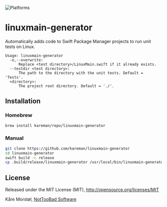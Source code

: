 ![Platforms](https://img.shields.io/badge/platforms-macOS%20%7C%20Linux-lightgrey.svg)

# linuxmain-generator

Automatically adds code to Swift Package Manager projects to run unit tests on Linux.

```text
Usage: linuxmain-generator
  -o,--overwrite:
      Replace <test directory>/LinuxMain.swift if it already exists.
  --testdir <test directory>:
      The path to the directory with the unit tests. Default = 'Tests'.
  <directory>:
      The project root directory. Default = './'.
```

## Installation

### Homebrew
```bash
brew install kareman/repo/linuxmain-generator
```

### Manual
```bash
git clone https://github.com/kareman/linuxmain-generator
cd linuxmain-generator
swift build -c release
cp .build/release/linuxmain-generator /usr/local/bin/linuxmain-generator
```

## License

Released under the MIT License (MIT), http://opensource.org/licenses/MIT

Kåre Morstøl, [NotTooBad Software](http://nottoobadsoftware.com)

